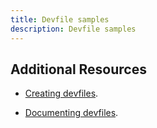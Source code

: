 ```yaml
---
title: Devfile samples
description: Devfile samples
---
```


## Additional Resources

- [Creating devfiles](https://github.com/devfile/api/issues).

- [Documenting devfiles](https://github.com/devfile/docs).
